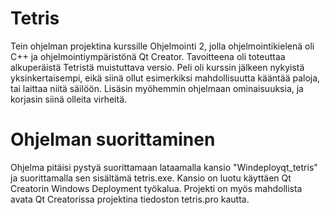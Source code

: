 # Tetris

Tein ohjelman projektina kurssille Ohjelmointi 2, jolla ohjelmointikielenä oli C++ ja ohjelmointiympäristönä Qt Creator. Tavoitteena oli toteuttaa alkuperäistä Tetristä muistuttava versio. Peli oli kurssin jälkeen nykyistä yksinkertaisempi, eikä siinä ollut esimerkiksi mahdollisuutta kääntää paloja, tai laittaa niitä säilöön. Lisäsin myöhemmin ohjelmaan ominaisuuksia, ja korjasin siinä olleita virheitä.

# Ohjelman suorittaminen
Ohjelma pitäisi pystyä suorittamaan lataamalla kansio "Windeployqt_tetris" ja suorittamalla sen sisältämä tetris.exe. Kansio on luotu käyttäen Qt Creatorin Windows Deployment työkalua. Projekti on myös mahdollista avata Qt Creatorissa projektina tiedoston tetris.pro kautta.
